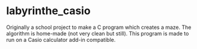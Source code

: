 # labyrinthe_casio
Originally a school project to make a C program which creates a maze. The algorithm is home-made (not very clean but still). This program is made to run on a Casio calculator add-in compatible.